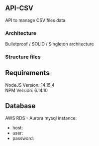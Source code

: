 ## API-CSV
API to manage CSV files data

### Architecture
Bulletproof / SOLID / Singleton architecture

### Structure files
## Requirements
NodeJS Version: 14.15.4 <br />
NPM Version: 6.14.10 <br />

## Database
AWS RDS - Aurora mysql instance: <br />
- host: <br />
- user: <br />
- password: <br />


